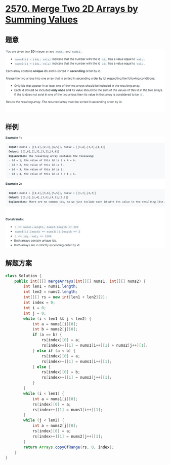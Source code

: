 # [2570. Merge Two 2D Arrays by Summing Values](https://leetcode.com/problems/merge-two-2d-arrays-by-summing-values/)
## 题意
![img.png](images/merge-two-2d-arrays-by-summing-values-title.png)
## 样例
![img.png](images/merge-two-2d-arrays-by-summing-values-example.png)
## 解题方案
```java
class Solution {
    public int[][] mergeArrays(int[][] nums1, int[][] nums2) {
        int len1 = nums1.length;
        int len2 = nums2.length;
        int[][] rs = new int[len1 + len2][2];
        int index = 0;
        int i = 0;
        int j = 0;
        while (i < len1 && j < len2) {
            int a = nums1[i][0];
            int b = nums2[j][0];
            if (a == b) {
                rs[index][0] = a;
                rs[index++][1] = nums1[i++][1] + nums2[j++][1];
            } else if (a < b) {
                rs[index][0] = a;
                rs[index++][1] = nums1[i++][1];
            } else {
                rs[index][0] = b;
                rs[index++][1] = nums2[j++][1];
            }
        }
        while (i < len1) {
            int a = nums1[i][0];
            rs[index][0] = a;
            rs[index++][1] = nums1[i++][1];
        }
        while (j < len2) {
            int a = nums2[j][0];
            rs[index][0] = a;
            rs[index++][1] = nums2[j++][1];
        }
        return Arrays.copyOfRange(rs, 0, index);
    }
}
```